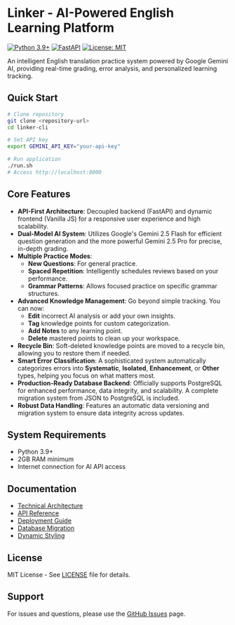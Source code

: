 # Linker - AI-Powered English Learning Platform

[![Python 3.9+](https://img.shields.io/badge/python-3.9+-blue.svg)](https://www.python.org/downloads/)
[![FastAPI](https://img.shields.io/badge/FastAPI-0.111.0-green.svg)](https://fastapi.tiangolo.com/)
[![License: MIT](https://img.shields.io/badge/License-MIT-yellow.svg)](https://opensource.org/licenses/MIT)

An intelligent English translation practice system powered by Google Gemini AI, providing real-time grading, error analysis, and personalized learning tracking.

## Quick Start

```bash
# Clone repository
git clone <repository-url>
cd linker-cli

# Set API key
export GEMINI_API_KEY="your-api-key"

# Run application
./run.sh
# Access http://localhost:8000
```

## Core Features

- **API-First Architecture**: Decoupled backend (FastAPI) and dynamic frontend (Vanilla JS) for a responsive user experience and high scalability.
- **Dual-Model AI System**: Utilizes Google's Gemini 2.5 Flash for efficient question generation and the more powerful Gemini 2.5 Pro for precise, in-depth grading.
- **Multiple Practice Modes**:
  - **New Questions**: For general practice.
  - **Spaced Repetition**: Intelligently schedules reviews based on your performance.
  - **Grammar Patterns**: Allows focused practice on specific grammar structures.
- **Advanced Knowledge Management**: Go beyond simple tracking. You can now:
  - **Edit** incorrect AI analysis or add your own insights.
  - **Tag** knowledge points for custom categorization.
  - **Add Notes** to any learning point.
  - **Delete** mastered points to clean up your workspace.
- **Recycle Bin**: Soft-deleted knowledge points are moved to a recycle bin, allowing you to restore them if needed.
- **Smart Error Classification**: A sophisticated system automatically categorizes errors into **Systematic**, **Isolated**, **Enhancement**, or **Other** types, helping you focus on what matters most.
- **Production-Ready Database Backend**: Officially supports PostgreSQL for enhanced performance, data integrity, and scalability. A complete migration system from JSON to PostgreSQL is included.
- **Robust Data Handling**: Features an automatic data versioning and migration system to ensure data integrity across updates.

## System Requirements

- Python 3.9+
- 2GB RAM minimum
- Internet connection for AI API access

## Documentation

- [Technical Architecture](./docs/ARCHITECTURE.md)
- [API Reference](./docs/API.md)
- [Deployment Guide](./docs/DEPLOYMENT.md)
- [Database Migration](./docs/DATABASE_MIGRATION.md)
- [Dynamic Styling](./docs/DYNAMIC_STYLING.md)

## License

MIT License - See [LICENSE](LICENSE) file for details.

## Support

For issues and questions, please use the [GitHub Issues](https://github.com/yourusername/linker-cli/issues) page.

<!-- Hook detection test -->
